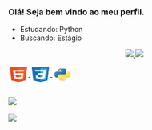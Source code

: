 ### Olá! Seja bem vindo ao meu perfil.

- Estudando: Python
- Buscando: Estágio

<div align="center">
  <a href="https://github.com/JV1T0R">
  <img height="180em" src="https://github-readme-stats.vercel.app/api?username=JV1T0R&show_icons=true&theme=dark&include_all_commits=true&count_private=true"/>
  <img height="180em" src="https://github-readme-stats.vercel.app/api/top-langs/?username=JV1T0R&layout=compact&langs_count=7&theme=dark"/>
</div>

<div style="display: inline_block"><br>
  <img align="center" alt="JV-HTML" height="30" width="40" src="https://raw.githubusercontent.com/devicons/devicon/master/icons/html5/html5-original.svg">
  <img align="center" alt="JV-CSS" height="30" width="40" src="https://raw.githubusercontent.com/devicons/devicon/master/icons/css3/css3-original.svg">
  <img align="center" alt="JV-Python" height="30" width="40" src="https://raw.githubusercontent.com/devicons/devicon/master/icons/python/python-original.svg">
</div>

##

<div>
 <a href = "jvticontato@gmail.com"><img src="https://img.shields.io/badge/-Gmail-%23333?style=for-the-badge&logo=gmail&logoColor=red" target="_blank"></a>
 
 <a href="https://www.linkedin.com/in/jo%C3%A3opamponet/" target="_blank"><img src="https://img.shields.io/badge/-LinkedIn-%230077B5?style=for-the-badge&logo=linkedin&logoColor=white" target="_blank"></a>
</div>
